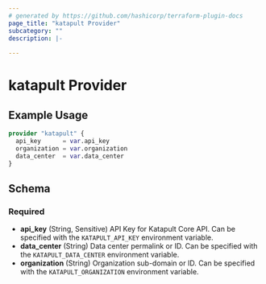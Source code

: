 ```yaml
---
# generated by https://github.com/hashicorp/terraform-plugin-docs
page_title: "katapult Provider"
subcategory: ""
description: |-
  
---
```


# katapult Provider



## Example Usage

```terraform
provider "katapult" {
  api_key      = var.api_key
  organization = var.organization
  data_center  = var.data_center
}
```

<!-- schema generated by tfplugindocs -->
## Schema

### Required

- **api_key** (String, Sensitive) API Key for Katapult Core API. Can be specified with the `KATAPULT_API_KEY` environment variable.
- **data_center** (String) Data center permalink or ID. Can be specified with the `KATAPULT_DATA_CENTER` environment variable.
- **organization** (String) Organization sub-domain or ID. Can be specified with the `KATAPULT_ORGANIZATION` environment variable.
